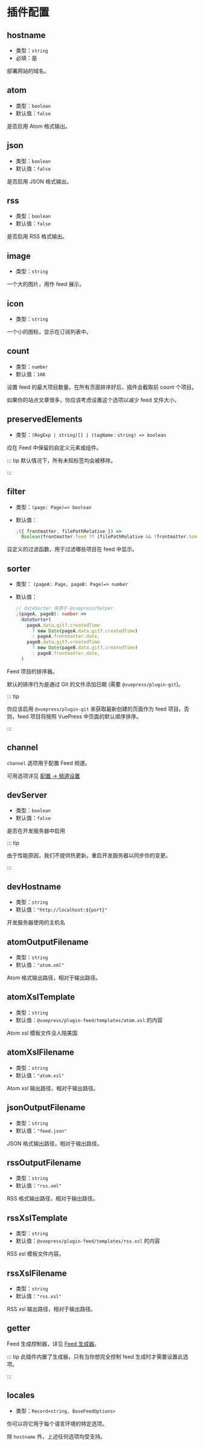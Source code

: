 # 插件配置

## hostname

- 类型：`string`
- 必填：是

部署网站的域名。

## atom

- 类型：`boolean`
- 默认值：`false`

是否启用 Atom 格式输出。

## json

- 类型：`boolean`
- 默认值：`false`

是否启用 JSON 格式输出。

## rss

- 类型：`boolean`
- 默认值：`false`

是否启用 RSS 格式输出。

## image

- 类型：`string`

一个大的图片，用作 feed 展示。

## icon

- 类型：`string`

一个小的图标，显示在订阅列表中。

## count

- 类型：`number`
- 默认值：`100`

设置 feed 的最大项目数量。在所有页面排序好后，插件会截取前 count 个项目。

如果你的站点文章很多，你应该考虑设置这个选项以减少 feed 文件大小。

## preservedElements

- 类型：`(RegExp | string)[] | (tagName：string) => boolean`

应在 Feed 中保留的自定义元素或组件。

::: tip 默认情况下，所有未知标签均会被移除。

:::

## filter

- 类型：`(page: Page)=> boolean`
- 默认值：

  ```js
  ;({ frontmatter, filePathRelative }) =>
    Boolean(frontmatter.feed ?? (filePathRelative && !frontmatter.home))
  ```

自定义的过滤函数，用于过滤哪些项目在 feed 中显示。

## sorter

- 类型： `(pageA: Page, pageB: Page)=> number`

- 默认值：

  ```ts
  // dateSorter 来源于 @vuepress/helper
  ;(pageA, pageB): number =>
    dateSorter(
      pageA.data.git?.createdTime
        ? new Date(pageA.data.git?.createdTime)
        : pageA.frontmatter.date,
      pageB.data.git?.createdTime
        ? new Date(pageB.data.git?.createdTime)
        : pageB.frontmatter.date,
    )
  ```

Feed 项目的排序器。

默认的排序行为是通过 Git 的文件添加日期 (需要 `@vuepress/plugin-git`)。

::: tip

你应该启用 `@vuepress/plugin-git` 来获取最新创建的页面作为 feed 项目。否则，feed 项目将按照 VuePress 中页面的默认顺序排序。

:::

## channel

`channel` 选项用于配置 Feed 频道。

可用选项详见 [配置 → 频道设置](channel.md)

## devServer

- 类型：`boolean`
- 默认值：`false`

是否在开发服务器中启用

::: tip

由于性能原因，我们不提供热更新。重启开发服务器以同步你的变更。

:::

## devHostname

- 类型：`string`
- 默认值：`"http://localhost:${port}"`

开发服务器使用的主机名

## atomOutputFilename

- 类型：`string`
- 默认值：`"atom.xml"`

Atom 格式输出路径，相对于输出路径。

## atomXslTemplate

- 类型：`string`
- 默认值：`@vuepress/plugin-feed/templates/atom.xsl` 的内容

Atom xsl 模板文件没人陪美国

## atomXslFilename

- 类型：`string`
- 默认值：`"atom.xsl"`

Atom xsl 输出路径，相对于输出路径。

## jsonOutputFilename

- 类型：`string`
- 默认值：`"feed.json"`

JSON 格式输出路径，相对于输出路径。

## rssOutputFilename

- 类型：`string`
- 默认值：`"rss.xml"`

RSS 格式输出路径，相对于输出路径。

## rssXslTemplate

- 类型：`string`
- 默认值：`@vuepress/plugin-feed/templates/rss.xsl` 的内容

RSS xsl 模板文件内容。

## rssXslFilename

- 类型：`string`
- 默认值：`"rss.xsl"`

RSS xsl 输出路径，相对于输出路径。

## getter

Feed 生成控制器，详见 [Feed 生成器](./getter.md)。

::: tip 此插件内置了生成器，只有当你想完全控制 feed 生成时才需要设置此选项。

:::

## locales

- 类型：`Record<string, BaseFeedOptions>`

你可以将它用于每个语言环境的特定选项。

除 `hostname` 外，上述任何选项均受支持。
